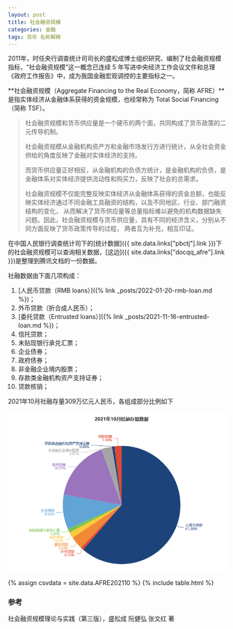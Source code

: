 ```yaml
---
layout: post
title: 社会融资规模
categories: 金融
tags: 货币 名称解释
---
```

2011年，时任央行调查统计司司长的盛松成博士组织研究、编制了社会融资规模指标，“社会融资规模”这一概念已连续 5 年写进中央经济工作会议文件和总理《政府工作报告》中，成为我国金融宏观调控的主要指标之一。

**社会融资规模（Aggregate Financing to the Real Economy，简称 AFRE）**是指实体经济从金融体系获得的资金规模，也经常称为 Total Social Financing（简称 TSF）。

> 社会融资规模和货币供应量是一个硬币的两个面，共同构成了货币政策的二元传导机制。
>
> 社会融资规模从金融机构资产方和金融市场发行方进行统计，从全社会资金供给的角度反映了金融对实体经济的支持。
>
> 而货币供应量正好相反，从金融机构的负债方统计，是金融机构的负债，是金融体系对实体经济提供流动性和购买力，反映了社会的总需求。
>
> 社会融资规模不仅能完整反映实体经济从金融体系获得的资金总额，也能反映实体经济通过不同金融工具融资的结构，以及不同地区、行业、部门融资结构的变化，
> 从而解决了货币供应量等总量指标难以避免的机构数据缺失问题。因此，社会融资规模与货币供应量，具有不同的经济含义，分别从不同方面反映了货币政策传导的过程，
> 两者互为补充，相互印证。

在中国人民银行调查统计司下的[统计数据]({{ site.data.links["pbctj"].link }})下的社会融资规模可以查询相关数据，[这边]({{ site.data.links["docqq_afre"].link }})是整理到腾讯文档的一份数据。

社融数据由下面几项构成：
1. [人民币贷款（RMB loans）]({% link _posts/2022-01-20-rmb-loan.md %})；
2. 外币贷款（折合成人民币）；
3. [委托贷款（Entrusted loans）]({% link _posts/2021-11-16-entrusted-loan.md %})；
4. 信托贷款；
5. 未贴现银行承兑汇票；
6. 企业债券；
7. 政府债券；
8. 非金融企业境内股票；
9. 存款类金融机构资产支持证券；
10. 贷款核销；

2021年10月社融存量309万亿元人民币，各组成部分比例如下

![2021年10月社融存量数据](/assets/img/post/202110-AFRE-barchart.png "2021年10月社融存量数据")

{% assign csvdata = site.data.AFRE202110 %}
{% include table.html %}

### 参考
社会融资规模理论与实践（第三版），盛松成 阮健弘 张文红 著